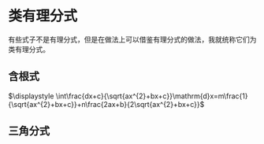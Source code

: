 # 类有理分式
有些式子不是有理分式，但是在做法上可以借鉴有理分式的做法，我就统称它们为类有理分式。
## 含根式
$\displaystyle \int\frac{dx+c}{\sqrt{ax^{2}+bx+c}}\mathrm{d}x=m\frac{1}{\sqrt{ax^{2}+bx+c}}+n\frac{2ax+b}{2\sqrt{ax^{2}+bx+c}}$
## 三角分式
